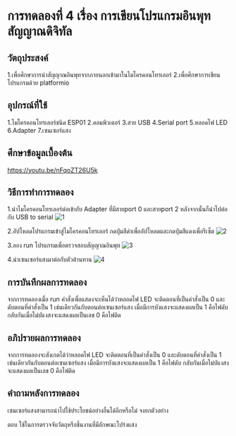 # การทดลองที่ 4 เรื่อง การเขียนโปรแกรมอินพุทสัญญาณดิจิทัล

## วัตถุประสงค์
1.เพื่อศึกษาการนำสัญญาณอินพุทจากภายนอกเข้ามาในไมโครคอนโทรเลอร์
2.เพื่อศึกษาการเขียนโปรแกรมด้วย platformio

## อุปกรณ์ที่ใช้
1.ไมโครคอนโทรเลอร์ชนิด ESP01
2.คอมพิวเตอร์
3.สาย USB
4.Serial port
5.หลอดไฟ LED
6.Adapter
7.เซนเซอร์แสง

## ศึกษาข้อมูลเบื้องต้น
https://youtu.be/nFqoZT26U5k

## วิธีการทำการทดลอง 
1.นำไมโครคอนโทรเลอร์ต่อเข้ากับ Adapter ที่มีสายport 0 และสายport 2 หลังจากนั้นก็นำไปต่อกับ USB to serial
![1](https://user-images.githubusercontent.com/80880230/112359889-5592c600-8d04-11eb-983a-dab514212738.jpg)

2.อัปโหลดโปรแกรมเข้าสู่ไมโครคอนโทรเลอร์ กดปุ่มสีดำเพื่ออัปโหลดและกดปุ่มสีแดงเพื่อรีเซ็ต
![2](https://user-images.githubusercontent.com/80880230/112359899-57f52000-8d04-11eb-817d-0026aa26e6f2.jpg)

3.ลอง run โปรแกรมเพื่อตรวจสอบสัญญาณอินพุท
![3](https://user-images.githubusercontent.com/80880230/112359961-680cff80-8d04-11eb-92f2-8b03f36f15af.jpg)

4.นำเซนเซอร์แสงมาต่อกับตัวต้านทาน
![4](https://user-images.githubusercontent.com/80880230/112360119-8d017280-8d04-11eb-9477-07d65da24260.jpg)

## การบันทึกผลการทดลอง 
  จากการทดลองเมื่อ run คำสั่งเพื่อแสดงจะเห็นได้ว่าหลอดไฟ LED จะติดตอนที่เป็นคำสั่งเป็น 0 และดับตอนที่คำสั่งเป็น 1 เช่นเดียวกันกับตอนต่อเซนเซอร์แสง เมื่อมีการบังแสงจะแสดงผลเป็น 1 คือไฟดับ กลับกันเมื่อไม่บัแงสงจะแสดงผลเป็นเลข 0 คือไฟติด  
## อภิปรายผลการทดลอง 
  จากการทดลองจะสังเกตได้ว่าหลอดไฟ LED จะติดตอนที่เป็นคำสั่งเป็น 0 และดับตอนที่คำสั่งเป็น 1 เช่นเดียวกันกับตอนต่อเซนเซอร์แสง เมื่อมีการบังแสงจะแสดงผลเป็น 1 คือไฟดับ กลับกันเมื่อไม่บัแงสงจะแสดงผลเป็นเลข 0 คือไฟติด  
## คำถามหลังการทดลอง
เซนเซอร์แสงสามารถนำไปใช้ประโยชน์อย่างอื่นได้อีกหรือไม่ จงยกตัวอย่าง

ตอบ ใช้ในการตรวจจับวัตถุหรือชิ้นงานที่มีลักษณะโปร่งแสง

